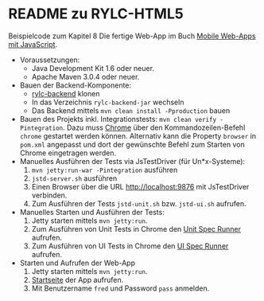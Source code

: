 # README zu RYLC-HTML5 #

Beispielcode zum Kapitel 8 Die fertige Web-App im Buch [Mobile Web-Apps mit JavaScript](opitz-consulting.com/go_javascriptbuch).

*   Voraussetzungen:
    *   Java Development Kit 1.6 oder neuer.
    *   Apache Maven 3.0.4 oder neuer.
*   Bauen der Backend-Komponente:
    *   [rylc-backend](https://github.com/mjswa/rylc-backend) klonen
    *   In das Verzeichnis `rylc-backend-jar` wechseln
    *   Das Backend mittels `mvn clean install -Pproduction` bauen
*   Bauen des Projekts inkl. Integrationstests: `mvn clean verify -Pintegration`.
    Dazu muss [Chrome](http://www.google.com/chrome) über den Kommandozeilen-Befehl `chrome` gestartet werden können.
    Alternativ kann die Property `browser` in `pom.xml` angepasst und dort der gewünschte Befehl zum Starten von Chrome
    eingetragen werden.
*   Manuelles Ausführen der Tests via JsTestDriver (für Un*x-Systeme):
    1.  `mvn jetty:run-war -Pintegration` ausführen
    1.  `jstd-server.sh` ausführen
    1.   Einen Browser über die URL [http://localhost:9876](http://localhost:9876) mit JsTestDriver verbinden.
    1.   Zum Ausführen der Tests `jstd-unit.sh` bzw. `jstd-ui.sh` aufrufen.
*   Manuelles Starten und Ausführen der Tests:
    1.   Jetty starten mittels `mvn jetty:run`.
    1.   Zum Ausführen von Unit Tests in Chrome den [Unit Spec Runner](http://localhost:8585/rylc-html5/UnitSpecRunner.html) aufrufen.
    1.   Zum Ausführen von UI Tests in Chrome den [UI Spec Runner](http://localhost:8585/rylc-html5/UiSpecRunner.html) aufrufen.
*   Starten und Aufrufen der Web-App
    1.   Jetty starten mittels `mvn jetty:run`.
    1.   [Startseite](http://localhost:8585/rylc-html5) der App aufrufen.
    1.   Mit Benutzername `fred` und Password `pass` anmelden.